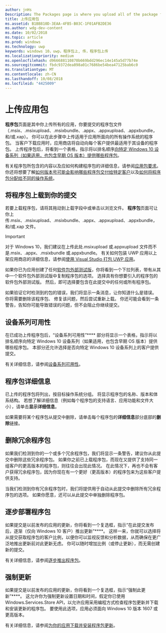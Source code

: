 ```yaml
---
author: jnHs
Description: The Packages page is where you upload all of the package files (.appxupload, .appx, .appxbundle, and/or .xap) for the app that you're submitting.
title: 上传应用包
ms.assetid: B1BB810D-3EAA-4FB5-B03C-1F01AFB2DE36
ms.author: wdg-dev-content
ms.date: 10/02/2018
ms.topic: article
ms.prod: windows
ms.technology: uwp
keywords: windows 10，uwp，程序包上, 传，程序包上传
ms.localizationpriority: medium
ms.openlocfilehash: d966688110870b669bdd296ec14e145a5d77b74e
ms.sourcegitcommit: fbdc9372dea898a01c7686be54bea47125bab6c0
ms.translationtype: MT
ms.contentlocale: zh-CN
ms.lasthandoff: 10/08/2018
ms.locfileid: "4425009"
---
```

# <a name="upload-app-packages"></a>上传应用包

**程序包**页面是其中你上传所有的应用，你要提交的程序包文件 （.msix、.msixupload、.msixbundle、.appx、.appxupload、.appxbundle，和/或.xap）。 你可以在此步骤中上传适用于应用所面向的所有操作系统的程序包。 当客户下载应用时，应用商店将自动向每个客户提供最适用于其设备的程序包。 上传程序包后，将看到一个表格，指示将以排名顺序[向特定 Windows 10 设备系列（如果适用，也包含早期 OS 版本）提供哪些程序包](#device-family-availability)。

有关程序包所包含的内容以及应如何构建程序包的详细信息，请参阅[应用包要求](app-package-requirements.md)。 你还将想要了解[如何版本号可能会影响哪些程序包交付给特定客户](package-version-numbering.md)以及[如何将程序包分配给不同的操作系统](guidance-for-app-package-management.md)。

## <a name="uploading-packages-to-your-submission"></a>将程序包上载到你的提交

若要上载程序包，请将其拖动到上载字段中或单击以浏览文件。 **程序包**页面可让你上传.msix、.msixupload、.msixbundle、.appx、.appxupload、.appxbundle，和/或.xap 文件。

> [!IMPORTANT]
> 对于 Windows 10，我们建议在上传此处.msixupload 或.appxupload 文件而不是.msix、.appx、.msixbundle 或.appxbundle。  有关如何包装 UWP 应用以上架应用商店的详细信息，请参阅[使用 Visual Studio 打包 UWP 应用](../packaging/packaging-uwp-apps.md)。

如果你已为应用创建了任何[软件包外部测试版](package-flights.md)，你将看到一个下拉列表，带有从其中一个软件包外部测试版中复制程序包的选项。 选择具有你想要引入的程序包的软件包外部测试版。 然后，即可选择要包含在此提交中的任何或所有程序包。

如果验证它时检测到的包的错误，我们将显示一条消息，让你知道什么是错误。 你将需要删除该程序包、 修复该问题，然后尝试重新上载。 你还可能会看到一条警告，告知你可能导致错误的问题，但不会阻止你继续提交。


## <a name="device-family-availability"></a>设备系列可用性

在已成功上传程序包后，“设备系列可用性”**** 部分将显示一个表格，指示将以排名顺序向特定 Windows 10 设备系列（如果适用，也包含早期 OS 版本）提供哪些程序包。 本部分还允许选择是否向特定 Windows 10 设备系列上的客户提供提交。

有关详细信息，请参阅[设备系列可用性](device-family-availability.md)。


## <a name="package-details"></a>程序包详细信息

已上传的程序包将列出，按目标操作系统分组。 将显示程序包的名称、版本和体系结构。 若想了解详细信息（例如每个程序包的支持语言、应用功能和文件大小），请单击**显示详细信息**。

如果需要将某个程序包从提交中删除，请单击每个程序包的**详细信息**部分底部的**删除**链接。


## <a name="removing-redundant-packages"></a>删除冗余程序包

如果我们检测到你的一个或多个冗余程序包，我们将显示一条警告，建议你从此提交中删除这些冗余程序包。 如果你之前已上载程序包，而现在又提供了支持同一组客户的更高版本的程序包，则往往会出现此情况。 在此情况下，再也不会有客户获得冗余程序包，因为你现在有一个更好（更高版本）的程序包来为这些客户提供支持。

当我们检测到你有冗余程序包时，我们将提供用于自动从此提交中删除所有冗余程序包的选项。 如果你愿意，还可以从此提交中单独删除程序包。


## <a name="gradual-package-rollout"></a>逐步部署程序包

如果提交是以前发布的应用的更新，你将看到一个复选框，指示“在此提交发布后，逐渐（仅向 Windows 10 客户）推出更新”****。 这样一来，你就可以选择将从提交获取程序包的客户比例，以便你可以监视反馈和分析数据，从而确保在更广泛地推出更新前对此更新无虑。 你可以随时增加比例（或停止更新），而无需创建新的提交。 

有关详细信息，请参阅[逐步推出程序包](gradual-package-rollout.md)。


## <a name="mandatory-update"></a>强制更新

如果提交是以前发布的应用的更新，你将看到一个复选框，指示“强制此更新”****。 这允许你为强制更新设置日期和时间，假定你已使用 Windows.Services.Store API，以允许应用采用编程方式检查程序包更新并下载和安装更新的程序包。 要使用此选项，应用必须面向 Windows 10 版本 1607 或更高版本。

有关详细信息，请参阅[为你的应用下载并安装程序包更新](../packaging/self-install-package-updates.md)。

 




